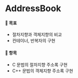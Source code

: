 # AddressBook

#### 🎯 목표
- 절차지향과 객체지향의 비교
- 컨테이너, 반복자의 구현

#### 🎯 항목
- C 문법의 절차지향 주소록 구현
- C++ 문법의 객체지향 주소록 구현
